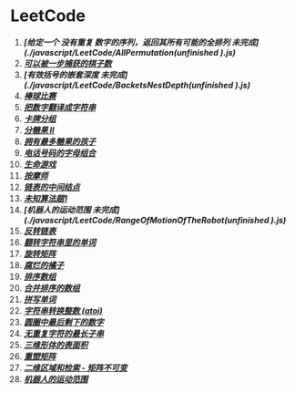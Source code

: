 # LeetCode

1. ***[给定一个 没有重复 数字的序列，返回其所有可能的全排列  未完成](./javascript/LeetCode/AllPermutation(unfinished ).js)***
2. ***[可以被一步捕获的棋子数](./javascript/LeetCode/AvailableCatchOfVehicles.js)***
3. ***[有效括号的嵌套深度  未完成](./javascript/LeetCode/BacketsNestDepth(unfinished ).js)***
4. ***[棒球比赛](./javascript/LeetCode/BaseBallGame.js)***
5. ***[把数字翻译成字符串](./javascript/LeetCode/BaShuZiFanYiChengZiFuChuanLcof.js)***
6. ***[卡牌分组](./javascript/LeetCode/CardsAreGrouped.js)***
7. ***[分糖果 II](./javascript/LeetCode/DistributeCandiesToPeople.js)***
8. ***[拥有最多糖果的孩子](./javascript/LeetCode/KidsWithTheGreatestNumberOfCandies.js)***
9. ***[电话号码的字母组合](./javascript/LeetCode/LetterCombinationsOfTelephoneNumbers.js)***
10. ***[生命游戏](./javascript/LeetCode/LiveGame.js)***
11. ***[按摩师](./javascript/LeetCode/Massager.js)***
12. ***[链表的中间结点](./javascript/LeetCode/MiddleOfTheLinkedList.js)***
13. ***[未知算法题1](./javascript/LeetCode/oddOrEvenArr.js)***
14. ***[机器人的运动范围  未完成](./javascript/LeetCode/RangeOfMotionOfTheRobot(unfinished ).js)***
15. ***[反转链表](./javascript/LeetCode/ReverseLinkedList.js)***
16. ***[翻转字符串里的单词](./javascript/LeetCode/ReverseWordInAString.js)***
17. ***[旋转矩阵](./javascript/LeetCode/RotationMatrix.js)***
18. ***[腐烂的橘子](./javascript/LeetCode/RottingOranges.js)***
19. ***[排序数组](./javascript/LeetCode/SortAnArray.js)***
20. ***[合并排序的数组](./javascript/LeetCode/SortedMergeLcci.js)***
21. ***[拼写单词](./javascript/LeetCode/SpellWord.js)***
22. ***[字符串转换整数 (atoi)](./javascript/LeetCode/String-convertedIntegers(ATOI).js)***
23. ***[圆圈中最后剩下的数字](./javascript/LeetCode/TheLastNumberLeftInTheCircle.js)***
24. ***[无重复字符的最长子串](./javascript/LeetCode/TheOldestStringWithoutRepeatingCharacters.js)***
25. ***[三维形体的表面积](./javascript/LeetCode/ThreeDimensionalSuperficialArea.js)***
26. ***[重塑矩阵](./javascript/LeetCode/ReshapeTheMatrix.js)***
27. ***[二维区域和检索 - 矩阵不可变](./javascript/LeetCode/RangeSumQuery2dImmutable.js)***
28. ***[机器人的运动范围](./javascript/LeetCode/RangeOfMotionOfTheRobot.js)***



